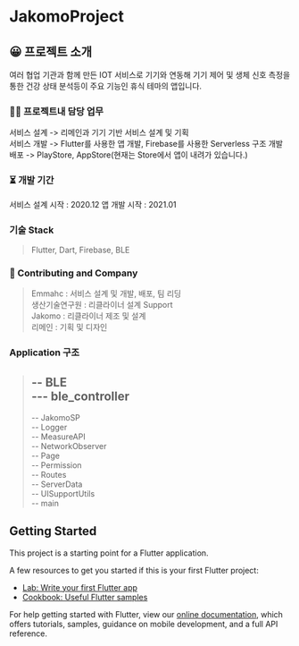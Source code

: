 # JakomoProject  
## 😀 프로젝트 소개  
여러 협업 기관과 함께 만든 IOT 서비스로 기기와 연동해 기기 제어 및 생체 신호 측정을 통한 건강 상태 분석등이 주요 기능인 휴식 테마의 앱입니다.  
### 🧑‍💻 프로젝트내 담당 업무  
서비스 설계 -> 리메인과 기기 기반 서비스 설계 및 기획  
서비스 개발 -> Flutter를 사용한 앱 개발, Firebase를 사용한 Serverless 구조 개발  
배포 -> PlayStore, AppStore(현재는 Store에서 앱이 내려가 있습니다.)  
### ⏳️ 개발 기간  
서비스 설계 시작 : 2020.12
앱 개발 시작 : 2021.01  
### 기술 Stack  
> Flutter, Dart, Firebase, BLE  
### 🙌 Contributing and Company  
> Emmahc : 서비스 설계 및 개발, 배포, 팀 리딩  
> 생산기술연구원 : 리클라이너 설계 Support   
> Jakomo : 리클라이너 제조 및 설계  
> 리메인 : 기획 및 디자인  
### Application 구조  
> -- BLE  
  > --- ble_controller  
  > --- 
> -- JakomoSP  
> -- Logger  
> -- MeasureAPI  
> -- NetworkObserver  
> -- Page  
> -- Permission  
> -- Routes  
> -- ServerData  
> -- UISupportUtils  
> -- main  

> 
## Getting Started

This project is a starting point for a Flutter application.

A few resources to get you started if this is your first Flutter project:

- [Lab: Write your first Flutter app](https://flutter.dev/docs/get-started/codelab)
- [Cookbook: Useful Flutter samples](https://flutter.dev/docs/cookbook)

For help getting started with Flutter, view our
[online documentation](https://flutter.dev/docs), which offers tutorials,
samples, guidance on mobile development, and a full API reference.
